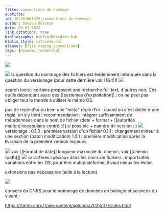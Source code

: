 ```yaml
---
title: conventions de nommage
subtitle:
id: 202301061629_conventions de nommage
author: Damien Belvèze
date: 06-01-2023
link_citations: true
bibliography: biblio/Obsidian.bib
biblio_style: csl\ieee.csl
aliases: [file_naming_conventions]
tags: [données_recherche]
---
```


![](naming_conventions.jpg)

![](images/naming_conventions.png)
la question du nommage des fichiers est évidemment imbriquée dans la question du versionage (pour cette dernière voir [[Git]])
![](structure_naming.png)

search tools : certains proposent une recherche full text, d'autres non. Ces outils dépendent aussi des [[systèmes d'exploitation]] ; on ne peut pas obliger tout le monde à utiliser le même OS. 

pas de règle d'or ou bien une "meta" règle d'or : quand on s'est dotée d'une règle, on s'y tient !
recommandation : intégrer suffisamment de métadonnées dans le nom de fichier (date + format + [[autorités matière|vocabulaire contrôlé]] si possible + numéro de version : )
![](file_naming_convention.png)
versionage : 0.1.0 : première version d'un fichier
0.1.1 : changement mineur à une section (patch modification)
1.0.1 : première modification après la livraison de la première version majeure. 

![](images/file_naming_conventions2.png)
voir [[Format de date]]
longueur maximale du chemin, voir [[chemin (path)]]
![](file_naming_conventions3.png)
caractères spéciaux dans les noms de fichiers : importantes variations entre les OS, pour être multiplateforme, il vaut mieux les éviter. 

extensions pas nécessaires (aide à la lecture)

![](images/file_naming_conventions4.png)

conseils du CNRS pour le nommage de données en biologie et sciences du vivant : 

https://rtmfm.cnrs.fr/wp-content/uploads/2023/07/slides.html

